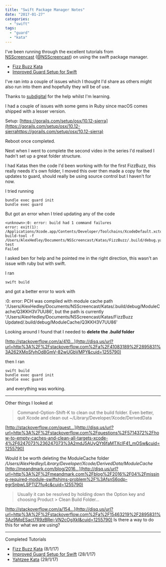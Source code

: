 ```yaml
---
title: "Swift Package Manager Notes"
date: "2017-01-27"
categories: 
  - "swift"
tags: 
  - "guard"
  - "kata"
---
```


I've been running through the excellent tutorials from [NSScreencast](http://nsscreencast.com/episodes) ([@NSScreencast](https://twitter.com/nsscreencast)) on using the swift package manager.

- [Fizz Buzz Kata](http://nsscreencast.com/episodes/245-fizz-buzz-kata)
- [Improved Guard Setup for Swift](http://nsscreencast.com/episodes/246-improved-guard-setup-for-swift)

I've ran into a couple of issues which I thought I'd share as others might also run into them and hopefully they will be of use.

Thanks to [subdigital](https://twitter.com/subdigital) for the help whilst I'm learning.

I had a couple of issues with some gems in Ruby since macOS comes shipped with a lesser version.

Setup: [https://gorails.com/setup/osx/10.12-sierra](https://gorails.com/setup/osx/10.12-sierrahttps://gorails.com/setup/osx/10.12-sierra)

Reboot once completed.

Next when I went to complete the second video in the series I'd realised I hadn't set up a great folder structure.

I had Katas then the code I'd been working with for the first FizzBuzz, this really needs it's own folder, I moved this over then made a copy for the updates to guard, should really be using source control but I haven't for now.

I tried running

```
bundle exec guard init
bundle exec guard
```

But got an error when I tried updating any of the code

```
<unknown>:0: error: build had 1 command failures
error: exit(1): /Applications/Xcode.app/Contents/Developer/Toolchains/XcodeDefault.xctoolchain/usr/bin/swift-build-tool -f /Users/AlexHedley/Documents/NSScreencast/Katas/FizzBuzz/.build/debug.yaml test
Failed
```

I asked ben for help and he pointed me in the right direction, this wasn't an issue with ruby but with swift.

I ran

```
swift build
```

and got a better error to work with

:0: error: PCH was compiled with module cache path '/Users/AlexHedley/Documents/NSScreencast/Katas/.build/debug/ModuleCache/Q3KKH3V7UU86', but the path is currently '/Users/AlexHedley/Documents/NSScreencast/Katas/FizzBuzz Updated/.build/debug/ModuleCache/Q3KKH3V7UU86'

Looking around I found that I needed to **delete the _.build_ folder**

[http://stackoverflow.com/a/410...](http://disq.us/url?url=http%3A%2F%2Fstackoverflow.com%2Fa%2F41083189%2F2895831%3A262XMoSfyhOd8GmV-82wUGbVMPY&cuid=1255790)

then I ran

```
swift build
bundle exec guard init
bundle exec guard
```

 and everything was working.

* * *

Other things I looked at

> Command-Option-Shift-K to clean out the build folder. Even better, quit Xcode and clean out ~/Library/Developer/Xcode/DerivedData

[http://stackoverflow.com/quest...](http://disq.us/url?url=http%3A%2F%2Fstackoverflow.com%2Fquestions%2F5714372%2Fhow-to-empty-caches-and-clean-all-targets-xcode-4%2F6247073%236247073%3A2mdJ5AUyQYt6faMTXcIF41_mOSw&cuid=1255790)

Would it be worth deleting the ModuleCache folder _/Users/AlexHedley/Library/Developer/Xcode/DerivedData/ModuleCache_ [http://meandmark.com/blog/2016...](http://disq.us/url?url=http%3A%2F%2Fmeandmark.com%2Fblog%2F2016%2F04%2Fmissing-required-module-swiftshims-problem%2F%3AfsnS6odp-egrSnbwLSPTlZ7fu4c&cuid=1255790)

> Usually it can be resolved by holding down the Option key and choosing Product > Clean Build Folder...

[http://stackoverflow.com/a/154...](http://disq.us/url?url=http%3A%2F%2Fstackoverflow.com%2Fa%2F15463219%2F2895831%3Az9MqESact7R9zBRej-VN2cOgXkI&cuid=1255790) Is there a way to do this for what we are using?

* * *

Completed Tutorials

- [Fizz Buzz Kata](http://nsscreencast.com/episodes/245-fizz-buzz-kata) (8/1/17)
- [Improved Guard Setup for Swift](http://nsscreencast.com/episodes/246-improved-guard-setup-for-swift) (28/1/17)
- [Yahtzee Kata](http://nsscreencast.com/episodes/247-yahtzee-kata) (29/1/17)
